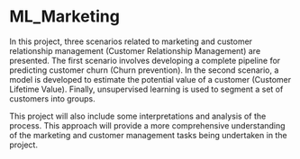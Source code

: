 # ML_Marketing

In this project, three scenarios related to marketing and customer relationship management (Customer Relationship Management) are presented. The first scenario involves developing a complete pipeline for predicting customer churn (Churn prevention). In the second scenario, a model is developed to estimate the potential value of a customer (Customer Lifetime Value). Finally, unsupervised learning is used to segment a set of customers into groups.

This project will also include some interpretations and analysis of the process. This approach will provide a more comprehensive understanding of the marketing and customer management tasks being undertaken in the project.
